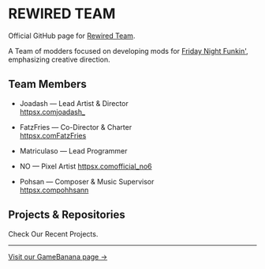 
# REWIRED TEAM

Official GitHub page for [Rewired Team](httpsgamebanana.comstudios38077).

A Team of modders focused on developing mods for [Friday Night Funkin'](httpsgithub.comFunkinCrewFunkin), emphasizing creative direction.  

## Team Members

- Joadash — Lead Artist & Director  
  [httpsx.comjoadash_](httpsx.comjoadash_)

- FatzFries — Co-Director & Charter  
  [httpsx.comFatzFries](httpsx.comFatzFries)

- Matriculaso — Lead Programmer  

- NO — Pixel Artist
  [httpsx.comofficial_no6](httpsx.comofficial_no6)

- Pohsan — Composer & Music Supervisor  
  [httpsx.compohhsann](httpsx.compohhsann)

## Projects & Repositories

Check Our Recent Projects.

---

[Visit our GameBanana page →](httpsgamebanana.comstudios38077)
